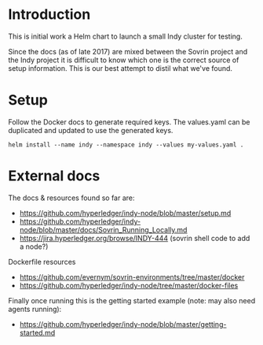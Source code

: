 # Introduction

This is initial work a Helm chart to launch a small Indy cluster for testing.

Since the docs (as of late 2017) are mixed between the Sovrin project and the Indy project it is difficult to know which one is the correct source of setup information. This is our best attempt to distil what we've found.

# Setup

Follow the Docker docs to generate required keys. The values.yaml can be duplicated and updated to use the generated keys.

```
helm install --name indy --namespace indy --values my-values.yaml .
```

# External docs

The docs & resources found so far are:

- <https://github.com/hyperledger/indy-node/blob/master/setup.md>
- <https://github.com/hyperledger/indy-node/blob/master/docs/Sovrin_Running_Locally.md>
- <https://jira.hyperledger.org/browse/INDY-444> (sovrin shell code to add a node?)

Dockerfile resources

- <https://github.com/evernym/sovrin-environments/tree/master/docker>
- <https://github.com/hyperledger/indy-node/tree/master/docker-files>

Finally once running this is the getting started example (note: may also need agents running):

- <https://github.com/hyperledger/indy-node/blob/master/getting-started.md>